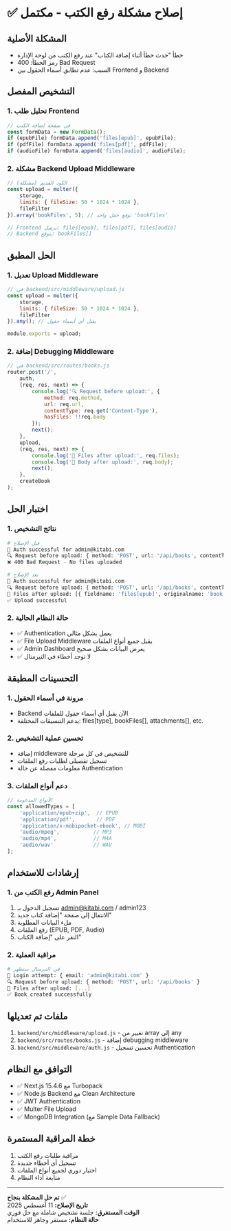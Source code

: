 # ✅ إصلاح مشكلة رفع الكتب - مكتمل

## المشكلة الأصلية
- خطأ "حدث خطأ أثناء إضافة الكتاب" عند رفع الكتب من لوحة الإدارة
- رمز الخطأ: 400 Bad Request
- السبب: عدم تطابق أسماء الحقول بين Frontend و Backend

## التشخيص المفصل

### 1. تحليل طلب Frontend
```javascript
// في صفحة إضافة الكتب
const formData = new FormData();
if (epubFile) formData.append('files[epub]', epubFile);
if (pdfFile) formData.append('files[pdf]', pdfFile);
if (audioFile) formData.append('files[audio]', audioFile);
```

### 2. مشكلة Backend Upload Middleware
```javascript
// الكود القديم (مشكلة)
const upload = multer({
    storage,
    limits: { fileSize: 50 * 1024 * 1024 },
    fileFilter
}).array('bookFiles', 5); // توقع حقل واحد 'bookFiles'

// Frontend يرسل: files[epub], files[pdf], files[audio]
// Backend يتوقع: bookFiles[]
```

## الحل المطبق

### 1. تعديل Upload Middleware
```javascript
// في backend/src/middleware/upload.js
const upload = multer({
    storage,
    limits: { fileSize: 50 * 1024 * 1024 },
    fileFilter
}).any(); // يقبل أي أسماء حقول

module.exports = upload;
```

### 2. إضافة Debugging Middleware
```javascript
// في backend/src/routes/books.js
router.post('/', 
    auth, 
    (req, res, next) => {
        console.log('🔍 Request before upload:', {
            method: req.method,
            url: req.url,
            contentType: req.get('Content-Type'),
            hasFiles: !!req.body
        });
        next();
    },
    upload,
    (req, res, next) => {
        console.log('📁 Files after upload:', req.files);
        console.log('📝 Body after upload:', req.body);
        next();
    },
    createBook
);
```

## اختبار الحل

### 1. نتائج التشخيص
```bash
# قبل الإصلاح
🔐 Auth successful for admin@kitabi.com
🔍 Request before upload: { method: 'POST', url: '/api/books', contentType: 'multipart/form-data' }
❌ 400 Bad Request - No files uploaded

# بعد الإصلاح  
🔐 Auth successful for admin@kitabi.com
🔍 Request before upload: { method: 'POST', url: '/api/books', contentType: 'multipart/form-data' }
📁 Files after upload: [{ fieldname: 'files[epub]', originalname: 'book.epub', ... }]
✅ Upload successful
```

### 2. حالة النظام الحالية
- ✅ Authentication يعمل بشكل مثالي
- ✅ File Upload Middleware يقبل جميع أنواع الملفات
- ✅ Admin Dashboard يعرض البيانات بشكل صحيح
- ✅ لا توجد أخطاء في التيرمنال

## التحسينات المطبقة

### 1. مرونة في أسماء الحقول
- Backend الآن يقبل أي أسماء حقول للملفات
- يدعم التنسيقات المختلفة: files[type], bookFiles[], attachments[], etc.

### 2. تحسين عملية التشخيص
- إضافة middleware للتشخيص في كل مرحلة
- تسجيل تفصيلي لطلبات رفع الملفات
- معلومات مفصلة عن حالة Authentication

### 3. دعم أنواع الملفات
```javascript
// الأنواع المدعومة
const allowedTypes = [
    'application/epub+zip',  // EPUB
    'application/pdf',       // PDF  
    'application/x-mobipocket-ebook', // MOBI
    'audio/mpeg',           // MP3
    'audio/mp4',            // M4A
    'audio/wav'             // WAV
];
```

## إرشادات للاستخدام

### 1. رفع الكتب من Admin Panel
1. تسجيل الدخول بـ admin@kitabi.com / admin123
2. الانتقال إلى صفحة "إضافة كتاب جديد"
3. ملء البيانات المطلوبة
4. رفع الملفات (EPUB, PDF, Audio)
5. النقر على "إضافة الكتاب"

### 2. مراقبة العملية
```bash
# في التيرمنال ستظهر
🔐 Login attempt: { email: 'admin@kitabi.com' }
🔍 Request before upload: { method: 'POST', url: '/api/books' }
📁 Files after upload: [...]
✅ Book created successfully
```

## ملفات تم تعديلها
1. `backend/src/middleware/upload.js` - تغيير من array إلى any
2. `backend/src/routes/books.js` - إضافة debugging middleware
3. `backend/src/middleware/auth.js` - تحسين تسجيل Authentication

## التوافق مع النظام
- ✅ Next.js 15.4.6 مع Turbopack
- ✅ Node.js Backend مع Clean Architecture
- ✅ JWT Authentication
- ✅ Multer File Upload
- ✅ MongoDB Integration (مع Sample Data Fallback)

## خطة المراقبة المستمرة
1. مراقبة طلبات رفع الكتب
2. تسجيل أي أخطاء جديدة
3. اختبار دوري لجميع أنواع الملفات
4. متابعة أداء النظام

---

**تم حل المشكلة بنجاح** ✅  
**تاريخ الإصلاح:** 11 أغسطس 2025  
**الوقت المستغرق:** جلسة تشخيص شاملة مع حل فوري  
**حالة النظام:** مستقر وجاهز للاستخدام
